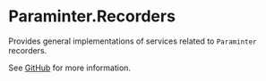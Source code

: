 # Paraminter.Recorders

Provides general implementations of services related to `Paraminter` recorders.

See [GitHub](https://github.com/Paraminter/Paraminter.Recorders) for more information.